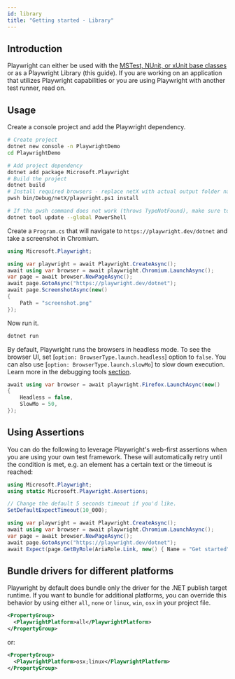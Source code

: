 ```yaml
---
id: library
title: "Getting started - Library"
---
```


## Introduction

Playwright can either be used with the [MSTest, NUnit, or xUnit base classes](./test-runners.md) or as a Playwright Library (this guide). If you are working on an application that utilizes Playwright capabilities or you are using Playwright with another test runner, read on.

## Usage

Create a console project and add the Playwright dependency.

```bash
# Create project
dotnet new console -n PlaywrightDemo
cd PlaywrightDemo

# Add project dependency
dotnet add package Microsoft.Playwright
# Build the project
dotnet build
# Install required browsers - replace netX with actual output folder name, e.g. net8.0.
pwsh bin/Debug/netX/playwright.ps1 install

# If the pwsh command does not work (throws TypeNotFound), make sure to use an up-to-date version of PowerShell.
dotnet tool update --global PowerShell
```

Create a `Program.cs` that will navigate to `https://playwright.dev/dotnet` and take a screenshot in Chromium.

```csharp
using Microsoft.Playwright;

using var playwright = await Playwright.CreateAsync();
await using var browser = await playwright.Chromium.LaunchAsync();
var page = await browser.NewPageAsync();
await page.GotoAsync("https://playwright.dev/dotnet");
await page.ScreenshotAsync(new()
{
    Path = "screenshot.png"
});
```

Now run it.

```bash
dotnet run
```

By default, Playwright runs the browsers in headless mode. To see the browser UI, set [`option: BrowserType.launch.headless`] option to `false`. You can also use [`option: BrowserType.launch.slowMo`] to slow down execution. Learn more in the debugging tools [section](./debug.md).

```csharp
await using var browser = await playwright.Firefox.LaunchAsync(new()
{
    Headless = false,
    SlowMo = 50,
});
```

## Using Assertions

You can do the following to leverage Playwright's web-first assertions when you are using your own test framework. These will automatically retry until the condition is met, e.g. an element has a certain text or the timeout is reached:

```csharp
using Microsoft.Playwright;
using static Microsoft.Playwright.Assertions;

// Change the default 5 seconds timeout if you'd like.
SetDefaultExpectTimeout(10_000);

using var playwright = await Playwright.CreateAsync();
await using var browser = await playwright.Chromium.LaunchAsync();
var page = await browser.NewPageAsync();
await page.GotoAsync("https://playwright.dev/dotnet");
await Expect(page.GetByRole(AriaRole.Link, new() { Name = "Get started" })).ToBeVisibleAsync();
```

## Bundle drivers for different platforms

Playwright by default does bundle only the driver for the .NET publish target runtime. If you want to bundle for additional platforms, you can
override this behavior by using either `all`, `none` or `linux`, `win`, `osx` in your project file.

```xml
<PropertyGroup>
  <PlaywrightPlatform>all</PlaywrightPlatform>
</PropertyGroup>
```

or:

```xml
<PropertyGroup>
  <PlaywrightPlatform>osx;linux</PlaywrightPlatform>
</PropertyGroup>
```
